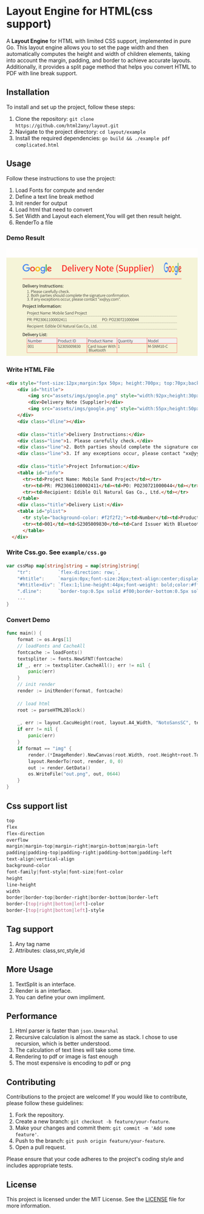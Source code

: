 # Layout Engine for HTML(css support)

A **Layout Engine** for HTML with limited CSS support, implemented in pure Go. This layout engine allows you to set the page width and then  automatically computes the height and width of children elements, taking into account the margin, padding, and border to achieve accurate layouts. Additionally, it provides a split page method that helps you convert HTML to PDF with line break support.

## Installation

To install and set up the project, follow these steps:

1. Clone the repository: `git clone https://github.com/html2any/layout.git`
2. Navigate to the project directory: `cd layout/example`
3. Install the required dependencies: `go build && ./example pdf complicated.html`

## Usage

Follow these instructions to use the project:
1. Load Fonts for compute and render
2. Define a text line break method
3. Init render for output
4. Load html that need to convert
5. Set Width and Layout each element,You will get then result height.
6. RenderTo a file 

### Demo Result
![Screenshot](example/out.png)

### Write HTML File
```html
<div style="font-size:12px;margin:5px 50px; height:700px; top:70px;background-color:#f5f4d8">
    <div id="htitle">
        <img src="assets/imgs/google.png" style="width:92px;height:30px;margin:10px 0" />
        <div>Delivery Note (Supplier)</div>
        <img src="assets/imgs/google.png" style="width:55px;height:50px;margin:5px 0;" />
    </div>
    <div class="dline"></div>
       
    <div class="title">Delivery Instructions:</div>
    <div class="line">1. Please carefully check.</div>
    <div class="line">2. Both parties should complete the signature confirmation.</div>
    <div class="line">3. If any exceptions occur, please contact "xx@yy.com".</div>
    
    <div class="title">Project Information:</div>
    <table id="info">
      <tr><td>Project Name: Mobile Sand Project</td></tr>
      <tr><td>PR: PR23061100002411</td><td>PO: PO230721000044</td></tr>
      <tr><td>Recipient: Edible Oil Natural Gas Co., Ltd.</td></tr>
    </table>
    <div class="title">Delivery List:</div>
    <table id="plist">
      <tr style="background-color: #f2f2f2;"><td>Number</td><td>Product ID</td><td>Product Name</td><td>Quantity</td><td>Model</td></tr>
      <tr><td>001</td><td>S2305009830</td><td>Card Issuer With Bluetooth</<td><td>1</td><td>M-SNM10-C</td></tr>
      </table>
  </div> 
```
### Write Css.go. See `example/css.go`
```Go
var cssMap map[string]string = map[string]string{
	"tr":          `flex-direction: row;`,
	"#htitle":     `margin:0px;font-size:26px;text-align:center;display:flex;flex-direction:row;`,
	"#htitle>div": `flex:1;line-height:44px;font-weight: bold;color:#ff0000;`,
	".dline":      `border-top:0.5px solid #f00;border-bottom:0.5px solid #f00;padding-top:1px;margin:5px 0px`,
	...
}
```
### Convert Demo 
```Go
func main() {
	format := os.Args[1]
	// loadFonts and CacheAll
	fontcache := loadFonts()
	textspliter := fonts.NewSFNT(fontcache)
	if _, err := textspliter.CacheAll(); err != nil {
		panic(err)
	}
	// init render
	render := initRender(format, fontcache)

	// load html
	root := parseHTML2Block()

	_, err := layout.CacuHeight(root, layout.A4_Width, "NotoSansSC", textspliter)
	if err != nil {
		panic(err)
	}
	if format == "img" {
		render.(*ImageRender).NewCanvas(root.Width, root.Height+root.Top)
		layout.RenderTo(root, render, 0, 0)
		out := render.GetData()
		os.WriteFile("out.png", out, 0644)
	}
}
```

## Css support list
```css
top
flex
flex-direction
overflow
margin|margin-top|margin-right|margin-bottom|margin-left
padding|padding-top|padding-right|padding-bottom|padding-left
text-align|vertical-align
background-color
font-family|font-style|font-size|font-color
height
line-height
width
border|border-top|border-right|border-bottom|border-left
border-[top|right|bottom|left]-color
border-[top|right|bottom|left]-style
```
## Tag support
1. Any tag name
2. Attributes: class,src,style,id

## More Usage
1. TextSplit is an interface.
2. Render is an interface.
3. You can define your own impliment.

## Performance
1. Html parser is faster than `json.Unmarshal`
2. Recursive calculation is almost the same as stack. I chose to use recursion, which is better understood.
3. The calculation of text lines will take some time.
4. Rendering to pdf or image is fast enough
5. The most expensive is encoding to pdf or png

## Contributing

Contributions to the project are welcome! If you would like to contribute, please follow these guidelines:

1. Fork the repository.
2. Create a new branch: `git checkout -b feature/your-feature`.
3. Make your changes and commit them: `git commit -m 'Add some feature'`.
4. Push to the branch: `git push origin feature/your-feature`.
5. Open a pull request.

Please ensure that your code adheres to the project's coding style and includes appropriate tests.

## License

This project is licensed under the MIT License. See the [LICENSE](LICENSE) file for more information.

